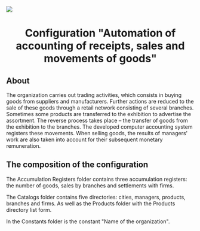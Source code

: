 <img src="https://1s.msk.ru/images/news/1s-7-1.png">
<h1 align="center">Configuration "Automation of accounting of receipts, sales and movements of goods"</h1>
<h2 align="left">About</h2>
<p>The organization carries out trading activities, which consists in buying goods from suppliers and manufacturers. Further actions are reduced to the sale of these goods through a retail network consisting of several branches. Sometimes some products are transferred to the exhibition to advertise the assortment. The reverse process takes place – the transfer of goods from the exhibition to the branches. The developed computer accounting system registers these movements. When selling goods, the results of managers' work are also taken into account for their subsequent monetary remuneration.</p>
<h2 align="left">The composition of the configuration</h2>
<p>The Accumulation Registers folder contains three accumulation registers: the number of goods, sales by branches and settlements with firms.</p>
<p>The Catalogs folder contains five directories: cities, managers, products, branches and firms. As well as the Products folder with the Products directory list form.</p>
<p>In the Constants folder is the constant "Name of the organization".</p>
